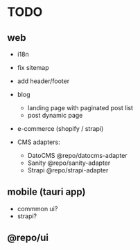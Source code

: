 # TODO

## web

* i18n
* fix sitemap
* add header/footer
* blog
  * landing page with paginated post list
  * post dynamic page
* e-commerce (shopify / strapi)

* CMS adapters:
  * DatoCMS @repo/datocms-adapter
  * Sanity  @repo/sanity-adapter
  * Strapi  @repo/strapi-adapter

## mobile (tauri app)

* commmon ui?
* strapi?


## @repo/ui
